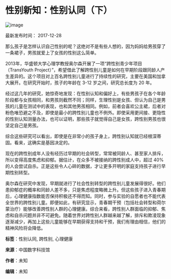# 性别新知：性别认同（下）

![image](./W020171228482352463893.jpg)

最新发布时间： 2017-12-28

那么孩子是怎样认识自己性别的呢？这绝对不是有些人想的，因为妈妈给男孩穿了一条裙子，男孩就爱上了女孩的性别这么简单。

2013年，华盛顿大学心理学教授奥尔森开展了一项“跨性别青少年项目（TransYouth Project）”，希望借此了解跨性别儿童是如何在早期阶段跟同龄人产生差异的。这个项目对上百名跨性别儿童进行了持续性的研究，主要在美国和加拿大展开。在研究开始时，孩子的年龄在 3-12 岁之间，研究总长度为 20 年。

经过这几年的研究，她惊奇地发现：在性别认知和偏好上，有些男孩子在各个年龄阶段都与女孩相同，和男孩则截然不同；同样，生理性别是女孩、但认为自己是男孩的儿童在测试中的表现，也和其他男孩相同。例如，前者会喜欢公主裙，后者对粉色唯恐避之不及，即使是最小的跨性别儿童也不例外。即使采用更间接、更隐性的性别认知测量办法，也可以证明，那些孩子就觉得自己是女孩，跨性别男孩也很坚定自己是男孩。

综合这些研究可以看出，即使是在非常小的孩子身上，跨性别认知就已经根深蒂固。看来，这确实是基因决定的。

现在的跨性别成年人没有经历过早期的社会转型，常常被同龄人、甚至家人排斥，所以变得高度焦虑和抑郁。据估计，在众多不被接纳的跨性别成人中，超过 40%的人会尝试自杀。正是这些令人心碎的数据，才让更多开明的家庭支持孩子进行早期性别转型。

奥尔森在研究中发现，早期就进行了社会性别转型的跨性别儿童发展得很好。他们患抑郁症的概率和同龄人差不多，只是焦虑程度略微上升。但这些孩子进入青春期后，心理健康指数能否保持积极还不得而知。同时，参与实验的自愿者也不能代表全世界的跨性别儿童。即便如此，有研究显示，青春期干预（包括社会转型和荷尔蒙治疗）能够改善跨性别人群的心理健康。综合来看，跨性别人群面临的抑郁、焦虑和自杀问题并非不可避免。随着世界对跨性别人群越来越了解，排斥和欺凌现象逐渐减少，再加上这些儿童能够在早期获得支持和干预，我们有理由相信，他们的精神风险将会降低。

**标签**：性别认同, 跨性别, 心理健康

**来源**：中国数字科技馆

**作者**：未知

**编辑**：未知